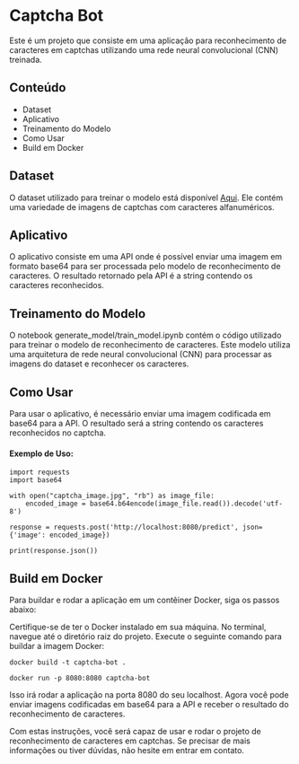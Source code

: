 # Captcha Bot

Este é um projeto que consiste em uma aplicação para reconhecimento de caracteres em captchas utilizando uma rede neural convolucional (CNN) treinada.

## Conteúdo
+ Dataset
+ Aplicativo
+ Treinamento do Modelo
+ Como Usar
+ Build em Docker

## Dataset

O dataset utilizado para treinar o modelo está disponível [Aqui](https://www.kaggle.com/datasets/parsasam/captcha-dataset). Ele contém uma variedade de imagens de captchas com caracteres alfanuméricos.

## Aplicativo
O aplicativo consiste em uma API onde é possível enviar uma imagem em formato base64 para ser processada pelo modelo de reconhecimento de caracteres. O resultado retornado pela API é a string contendo os caracteres reconhecidos.

## Treinamento do Modelo
O notebook generate_model/train_model.ipynb contém o código utilizado para treinar o modelo de reconhecimento de caracteres. Este modelo utiliza uma arquitetura de rede neural convolucional (CNN) para processar as imagens do dataset e reconhecer os caracteres.

## Como Usar
Para usar o aplicativo, é necessário enviar uma imagem codificada em base64 para a API. O resultado será a string contendo os caracteres reconhecidos no captcha.

#### Exemplo de Uso:
```
import requests
import base64

with open("captcha_image.jpg", "rb") as image_file:
    encoded_image = base64.b64encode(image_file.read()).decode('utf-8')

response = requests.post('http://localhost:8080/predict', json={'image': encoded_image})

print(response.json())
```

## Build em Docker
Para buildar e rodar a aplicação em um contêiner Docker, siga os passos abaixo:

Certifique-se de ter o Docker instalado em sua máquina.
No terminal, navegue até o diretório raiz do projeto.
Execute o seguinte comando para buildar a imagem Docker:

```
docker build -t captcha-bot .

docker run -p 8080:8080 captcha-bot
```

Isso irá rodar a aplicação na porta 8080 do seu localhost. Agora você pode enviar imagens codificadas em base64 para a API e receber o resultado do reconhecimento de caracteres.

Com estas instruções, você será capaz de usar e rodar o projeto de reconhecimento de caracteres em captchas. Se precisar de mais informações ou tiver dúvidas, não hesite em entrar em contato.